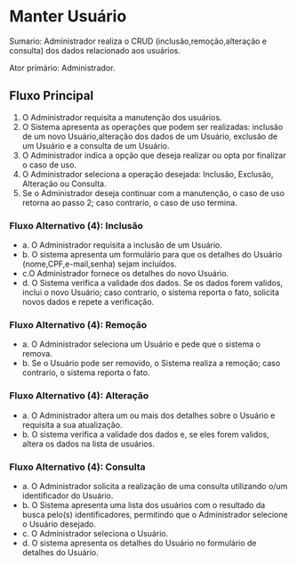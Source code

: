 # Manter Usuário
Sumario: Administrador realiza o CRUD (inclusão,remoção,alteração e consulta) dos 
dados relacionado aos usuários.

Ator primário: Administrador.

## Fluxo Principal
1. O Administrador requisita a manutenção dos usuários.
2. O Sistema apresenta as operações que podem ser realizadas: inclusão de um novo Usuário,alteração dos dados de um Usuário, exclusão de um Usuário e a consulta de um Usuário.
3. O Administrador indica a opção que deseja realizar ou opta por finalizar o caso de uso.
4. O Administrador seleciona a operação desejada: Inclusão, Exclusão, Alteração ou Consulta.
5. Se o Administrador deseja continuar com a manutenção, o caso de uso retorna ao passo 2; caso contrario, o caso de uso termina.


### Fluxo Alternativo (4): Inclusão
- a. O Administrador requisita a inclusão de um Usuário.
- b. O sistema apresenta um formulário para que os detalhes do Usuário (nome,CPF,e-mail,senha) sejam incluídos.
- c.O Administrador fornece os detalhes do novo Usuário.
- d. O Sistema verifica a validade dos dados. Se os dados forem validos, inclui o novo Usuário; caso contrario, o sistema reporta o fato, solicita novos dados e repete a verificação.
  

### Fluxo Alternativo (4): Remoção
- a. O Administrador seleciona um Usuário e pede que o sistema o remova.
- b. Se o Usuário pode ser removido, o Sistema realiza a remoção; caso contrario, o sistema reporta o fato.

### Fluxo Alternativo (4): Alteração
- a. O Administrador altera um ou mais dos detalhes sobre o Usuário e requisita a sua atualização.
- b. O sistema verifica a validade dos dados e, se eles forem validos, altera os dados na lista de usuários.

### Fluxo Alternativo (4): Consulta

- a. O Administrador solicita a realização de uma consulta utilizando o/um identificador do Usuário.
- b. O Sistema apresenta uma lista dos usuários com o resultado da busca pelo(s) identificadores, permitindo que o Administrador selecione o Usuário desejado.
- c. O Administrador seleciona o Usuário.
- d. O sistema apresenta os detalhes do Usuário no formulário de detalhes do Usuário.
